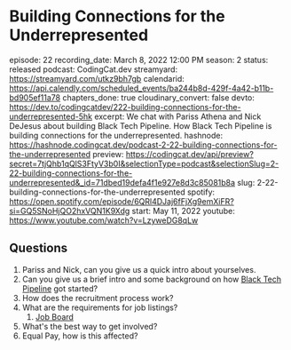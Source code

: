 # Building Connections for the Underrepresented

episode: 22
recording_date: March 8, 2022 12:00 PM
season: 2
status: released
podcast: CodingCat.dev
streamyard: https://streamyard.com/utkz9bh7gb
calendarid: https://api.calendly.com/scheduled_events/ba244b8d-429f-4a42-b11b-bd905ef11a78
chapters_done: true
cloudinary_convert: false
devto: https://dev.to/codingcatdev/222-building-connections-for-the-underrepresented-5hk
excerpt: We chat with Pariss Athena and Nick DeJesus about building Black Tech Pipeline. How Black Tech Pipeline is building connections for the underrepresented.
hashnode: https://hashnode.codingcat.dev/podcast-2-22-building-connections-for-the-underrepresented
preview: https://codingcat.dev/api/preview?secret=7tjQhb1qQlS3FtyV3b0I&selectionType=podcast&selectionSlug=2-22-building-connections-for-the-underrepresented&_id=71dbed19defa4f1e927e8d3c85081b8a
slug: 2-22-building-connections-for-the-underrepresented
spotify: https://open.spotify.com/episode/6QRl4DJaj6fFjXg9emXiFR?si=GQ5SNoHjQO2hxVQN1K9Xdg
start: May 11, 2022
youtube: https://www.youtube.com/watch?v=LzyweDG8qLw

## Questions

1. Pariss and Nick, can you give us a quick intro about yourselves.
2. Can you give us a brief intro and some background on how [Black Tech Pipeline](https://blacktechpipeline.com/) got started?
3. How does the recruitment process work? 
4. What are the requirements for job listings? 
    1. [Job Board](https://blacktechpipeline.com/jobs)
5. What's the best way to get involved?
6. Equal Pay, how is this affected?